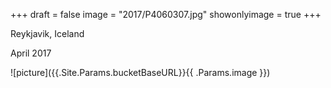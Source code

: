 +++
draft = false
image = "2017/P4060307.jpg"
showonlyimage = true
+++

Reykjavik, Iceland

April 2017
<!--more-->
![picture]({{.Site.Params.bucketBaseURL}}{{ .Params.image }})
